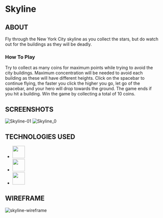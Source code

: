 # Skyline #

## ABOUT ##
Fly through the New York City skyline as you collect the stars, but do watch out for the buildings as they will be deadly. 
### How To Play ###
Try to collect as many coins for maximum points while trying to avoid the city buildings. Maximum concentration will be needed to avoid each building as these will have different heights. Click on the spacebar to continue flying, the faster you click the higher you go, let go of the spacebar, and your hero will drop towards the ground. The game ends if you hit a building. Win the game by collecting a total of 10 coins.

## SCREENSHOTS ##
![Skyline-01](https://github.com/jessvasq/Skyline-Game/assets/119137671/128e4db2-d4d2-4306-8f25-f17c8fc0797d)
![Skyline_0](https://github.com/jessvasq/Skyline-Game/assets/119137671/d297f9ac-d572-4db4-bda4-55bf4826f49d)

## TECHNOLOGIES USED ##
* <img src='https://github.com/jessvasq/TENNI5-OPEN--Frontend/assets/119137671/3346c672-8570-4544-91e4-5a39042458e4' width=40px height=40px>   
* <img src='https://github.com/jessvasq/Skyline-Game/assets/119137671/b731d5b1-8612-4873-9c4e-ad484d31ee91' width=40px height=40px>   
* <img src='https://github.com/jessvasq/TENNI5-OPEN--Frontend/assets/119137671/c932b977-1daf-497b-8b41-db15a2a305e8' width=40px height=40px>   

## WIREFRAME ## 
![skyline-wireframe](https://github.com/jessvasq/Skyline-Game/assets/119137671/b0647881-7c4e-44f9-8cea-38b1e68cfaa5)
